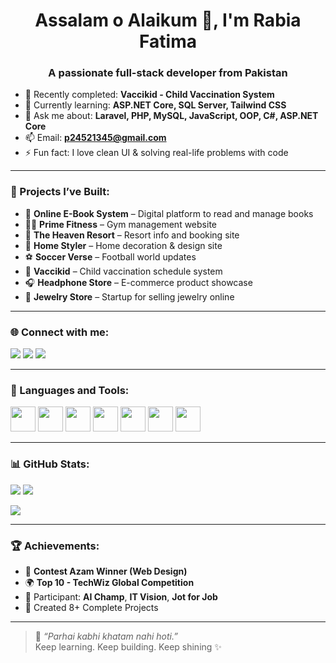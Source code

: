 <h1 align="center">Assalam o Alaikum 👋, I'm Rabia Fatima</h1>
<h3 align="center">A passionate full-stack developer from Pakistan</h3>

- 🔭 Recently completed: **Vaccikid - Child Vaccination System**
- 🌱 Currently learning: **ASP.NET Core, SQL Server, Tailwind CSS**
- 💬 Ask me about: **Laravel, PHP, MySQL, JavaScript, OOP, C#, ASP.NET Core**
- 📫 Email: **p24521345@gmail.com**
- ⚡ Fun fact: I love clean UI & solving real-life problems with code

---

### 💼 Projects I’ve Built:
- 📘 **Online E-Book System** – Digital platform to read and manage books  
- 🏋️‍♀️ **Prime Fitness** – Gym management website  
- 🏨 **The Heaven Resort** – Resort info and booking site  
- 🏡 **Home Styler** – Home decoration & design site  
- ⚽ **Soccer Verse** – Football world updates  
- 💉 **Vaccikid** – Child vaccination schedule system  
- 🎧 **Headphone Store** – E-commerce product showcase  
- 💍 **Jewelry Store** – Startup for selling jewelry online

---

### 🌐 Connect with me:
<p align="left">
<a href="https://www.linkedin.com/feed/" target="_blank"><img src="https://img.shields.io/badge/-LinkedIn-blue?style=flat-square&logo=linkedin"/></a>
<a href="https://github.com/rabiafatima479" target="_blank"><img src="https://img.shields.io/badge/-GitHub-black?style=flat-square&logo=github"/></a>
<a href="mailto:p24521345@gmail.com"><img src="https://img.shields.io/badge/-Email-D14836?style=flat-square&logo=gmail&logoColor=white"/></a>
</p>

---

### 🧰 Languages and Tools:
<p align="left">
<img src="https://cdn.jsdelivr.net/gh/devicons/devicon/icons/html5/html5-original.svg" width="40"/>
<img src="https://cdn.jsdelivr.net/gh/devicons/devicon/icons/css3/css3-original.svg" width="40"/>
<img src="https://cdn.jsdelivr.net/gh/devicons/devicon/icons/javascript/javascript-original.svg" width="40"/>
<img src="https://cdn.jsdelivr.net/gh/devicons/devicon/icons/php/php-original.svg" width="40"/>
<img src="https://cdn.jsdelivr.net/gh/devicons/devicon/icons/mysql/mysql-original.svg" width="40"/>
<img src="https://cdn.jsdelivr.net/gh/devicons/devicon/icons/csharp/csharp-original.svg" width="40"/>
<img src="https://cdn.jsdelivr.net/gh/devicons/devicon/icons/dot-net/dot-net-original.svg" width="40"/>
</p>

---

### 📊 GitHub Stats:
<p align="left">
<img src="https://github-readme-stats.vercel.app/api?username=rabiafatima479&show_icons=true&theme=radical"/>
<img src="https://github-readme-stats.vercel.app/api/top-langs/?username=rabiafatima479&layout=compact&theme=radical"/>
</p>
<p align="left">
<img src="https://github-readme-streak-stats.demolab.com/?user=rabiafatima479&theme=radical&border_radius=5" />
</p>

---

### 🏆 Achievements:
- 🥇 **Contest Azam Winner (Web Design)**  
- 🌍 **Top 10 - TechWiz Global Competition**  
- 🧠 Participant: **AI Champ**, **IT Vision**, **Jot for Job**  
- 🚀 Created 8+ Complete Projects  

---

> 💖 *“Parhai kabhi khatam nahi hoti.”*  
> Keep learning. Keep building. Keep shining ✨
